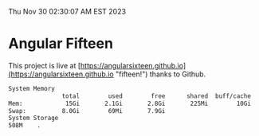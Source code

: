 Thu Nov 30 02:30:07 AM EST 2023

# Angular Fifteen


This project is live at [https://angularsixteen.github.io](https://angularsixteen.github.io "fifteen!") thanks to Github.

```bash
System Memory
               total        used        free      shared  buff/cache   available
Mem:            15Gi       2.1Gi       2.8Gi       225Mi        10Gi        13Gi
Swap:          8.0Gi        69Mi       7.9Gi
System Storage
508M	.
```
```bash

